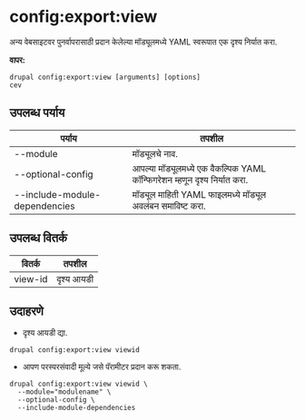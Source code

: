 # config:export:view
अन्य वेबसाइटवर पुनर्वापरासाठी प्रदान केलेल्या मॉड्यूलमध्ये YAML स्वरूपात एक दृश्य निर्यात करा.

**वापर:**
```
drupal config:export:view [arguments] [options]
cev
```

## उपलब्ध पर्याय
पर्याय | तपशील
-------|-------------
--module | मॉड्यूलचे नाव.
--optional-config | आपल्या मॉड्यूलमध्ये एक वैकल्पिक YAML कॉन्फिगरेशन म्हणून दृश्य निर्यात करा.
--include-module-dependencies | मॉड्यूल माहिती YAML फाइलमध्ये मॉड्यूल अवलंबन समाविष्ट करा.

## उपलब्ध वितर्क
वितर्क | तपशील
---------|-------------
view-id | दृश्य आयडी

## उदाहरणे
* दृश्य आयडी द्या.
```
drupal config:export:view viewid
```
* आपण परस्परसंवादी मूल्ये जसे पॅरामीटर प्रदान करू शकता.
```
drupal config:export:view viewid \
  --module="modulename" \
  --optional-config \
  --include-module-dependencies
```
